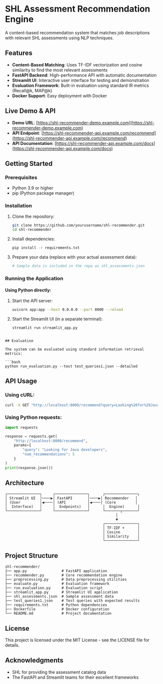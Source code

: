 # SHL Assessment Recommendation Engine

A content-based recommendation system that matches job descriptions with relevant SHL assessments using NLP techniques.

## Features

- **Content-Based Matching**: Uses TF-IDF vectorization and cosine similarity to find the most relevant assessments
- **FastAPI Backend**: High-performance API with automatic documentation
- **Streamlit UI**: Interactive user interface for testing and demonstration
- **Evaluation Framework**: Built-in evaluation using standard IR metrics (Recall@k, MAP@k)
- **Docker Support**: Easy deployment with Docker

## Live Demo & API

- **Demo URL**: [https://shl-recommender-demo.example.com](https://shl-recommender-demo.example.com)
- **API Endpoint**: [https://shl-recommender-api.example.com/recommend](https://shl-recommender-api.example.com/recommend)
- **API Documentation**: [https://shl-recommender-api.example.com/docs](https://shl-recommender-api.example.com/docs)

## Getting Started

### Prerequisites

- Python 3.9 or higher
- pip (Python package manager)

### Installation

1. Clone the repository:
   ```bash
   git clone https://github.com/yourusername/shl-recommender.git
   cd shl-recommender
   ```

2. Install dependencies:
   ```bash
   pip install -r requirements.txt
   ```

3. Prepare your data (replace with your actual assessment data):
   ```bash
   # Sample data is included in the repo as shl_assessments.json
   ```

### Running the Application

#### Using Python directly:

1. Start the API server:
   ```bash
   uvicorn app:app --host 0.0.0.0 --port 8000 --reload
   ```

2. Start the Streamlit UI (in a separate terminal):
   ```bash
   streamlit run streamlit_app.py
   ```


```

## Evaluation

The system can be evaluated using standard information retrieval metrics:

```bash
python run_evaluation.py --test test_queries1.json --detailed
```


## API Usage

### Using cURL:

```bash
curl -X GET "http://localhost:8000/recommend?query=Looking%20for%20Java%20developers&num_recommendations=5"
```

### Using Python requests:

```python
import requests

response = requests.get(
    "http://localhost:8000/recommend",
    params={
        "query": "Looking for Java developers",
        "num_recommendations": 5
    }
)
print(response.json())
```

## Architecture

```
┌───────────────┐     ┌───────────────┐      ┌───────────────┐
│ Streamlit UI  │────▶│ FastAPI       │────▶│ Recommender   │
│ (User         │◀────│ (API          │◀────│ (Core         │
│  Interface)   │     │  Endpoints)   │      │  Engine)      │
└───────────────┘     └───────────────┘      └───────┬───────┘
                                                   │
                                                   ▼
                                             ┌───────────────┐
                                             │ TF-IDF +      │
                                             │ Cosine        │
                                             │ Similarity    │
                                             └───────────────┘
```

## Project Structure

```
shl-recommender/
├── app.py                # FastAPI application
├── recommender.py        # Core recommendation engine
├── preprocessing.py      # Data preprocessing utilities
├── evaluate.py           # Evaluation framework
├── run_evaluation.py     # Evaluation script
├── streamlit_app.py      # Streamlit UI application
├── shl_assessments.json  # Sample assessment data
├── test_queries1.json    # Test queries with expected results
├── requirements.txt      # Python dependencies
├── Dockerfile            # Docker configuration
└── README.md             # Project documentation
```

## License

This project is licensed under the MIT License - see the LICENSE file for details.

## Acknowledgments

- SHL for providing the assessment catalog data
- The FastAPI and Streamlit teams for their excellent frameworks